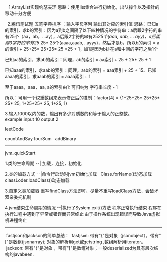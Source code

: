     1.ArrayList实现约瑟夫环
思路：使用list集合进行初始化，出队操作以及指针的移动十分方便

    2.腾讯笔试题 五笔字典排序 ：输入字母序列 输出其对应的索引值
思路：已知a的索引，求b的索引：因为a到b之间隔了以下四种情况的字符串：a后跟2字符的串有25个（aa，ab，...ay），a后跟2字符的串有25*25个(aaa, aab, ... ayy)，a后面跟3字符的串有25* 25* 25个(aaaa,aaab,...ayyy)，然后才是b，所以b的索引 = a的索引 + 25+25* 25+25* 25 *25 + 1，加1是因为b排在a和中间的字符之后1个

已知aa的索引，求ab的索引：同理，ab的索引 = aa索引 + 25 + 25* 25 + 1

已知aaa的索引，求aab的索引：同理，aab的索引 = aaa索引 + 25 + 15、已知aaaa的索引，求aaab的索引 = aaaa索引 + 1

至于aaaa，aaa，aa, a的索引由1: 可归纳为 字符串长度 - 1

所以：可用一个权重数组来表示修正后的进制：factor[4] = {1+25+25* 25+25* 25* 25, 1+25+25* 25, 1+25, 1}

3.输入1000以内的数，输出有多少对质数的和等于输入的正整数。
example:input 10
output 2

leetCode

   countAndSay
   fourSum
   addBinary

---------------------------------------------------------------------------

jvm_quickStart

1.类的生命周期
--| 加载，连接，初始化

2.类的加载方式
--|命令行启动时jvm初始化加载
   Class.forName()动态加载
   classLoder.loadClass()动态加载

3.自定义类加载器
重写findClass方法即可，尽量不重写loadClass方法，会破坏双亲委托机制

4.jvm结束生命周期的情况
--|执行了System.exit()方法
  程序正常执行结束
  程序在执行过程中遇到了异常或错误而异常终止
  由于操作系统出现错误而导致Java虚拟机进程终止
  
  ----------------------------------------------------------------------
  fastjson和jackson的简单总结：
  fastjson: 带有"{"是对象（jsonobject），带有"["是数组(jsonarray); 对象的解析用get或getstring ,数组解析用iterator。
  jackson: 带有"{"是对象 ，带有"["是数组对象；一般deserialized为具有层次结构的javabeen.

